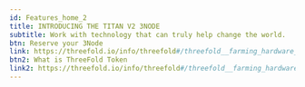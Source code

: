 ```yaml
---
id: Features_home_2
title: INTRODUCING THE TITAN V2 3NODE
subtitle: Work with technology that can truly help change the world.
btn: Reserve your 3Node
link: https://threefold.io/info/threefold#/threefold__farming_hardware_overview?id=plug-amp-farm-3nodes
btn2: What is ThreeFold Token
link2: https://threefold.io/info/threefold#/threefold__farming_hardware_overview?id=plug-amp-farm-3nodes
---
```

